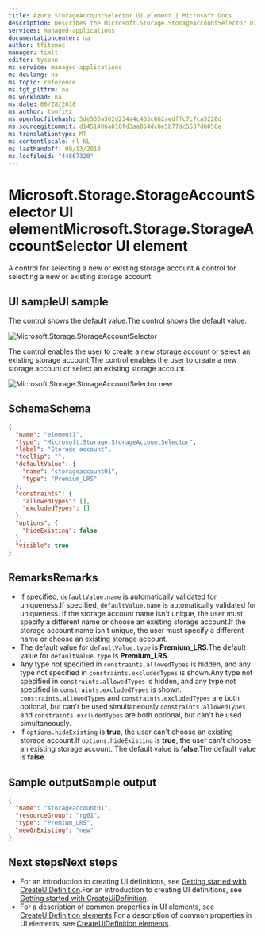 ```yaml
---
title: Azure StorageAccountSelector UI element | Microsoft Docs
description: Describes the Microsoft.Storage.StorageAccountSelector UI element for Azure portal.
services: managed-applications
documentationcenter: na
author: tfitzmac
manager: timlt
editor: tysonn
ms.service: managed-applications
ms.devlang: na
ms.topic: reference
ms.tgt_pltfrm: na
ms.workload: na
ms.date: 06/28/2018
ms.author: tomfitz
ms.openlocfilehash: 5de536a562d234a4c463c862aedffc7c7ca5228d
ms.sourcegitcommit: d1451406a010fd3aa854dc8e5b77dc5537d8050e
ms.translationtype: MT
ms.contentlocale: nl-NL
ms.lasthandoff: 09/13/2018
ms.locfileid: "44867320"
---
```

# <a name="microsoftstoragestorageaccountselector-ui-element"></a><span data-ttu-id="6540c-103">Microsoft.Storage.StorageAccountSelector UI element</span><span class="sxs-lookup"><span data-stu-id="6540c-103">Microsoft.Storage.StorageAccountSelector UI element</span></span>
<span data-ttu-id="6540c-104">A control for selecting a new or existing storage account.</span><span class="sxs-lookup"><span data-stu-id="6540c-104">A control for selecting a new or existing storage account.</span></span>

## <a name="ui-sample"></a><span data-ttu-id="6540c-105">UI sample</span><span class="sxs-lookup"><span data-stu-id="6540c-105">UI sample</span></span>

<span data-ttu-id="6540c-106">The control shows the default value.</span><span class="sxs-lookup"><span data-stu-id="6540c-106">The control shows the default value.</span></span>

![Microsoft.Storage.StorageAccountSelector](./media/managed-application-elements/microsoft.storage.storageaccountselector.png)

<span data-ttu-id="6540c-108">The control enables the user to create a new storage account or select an existing storage account.</span><span class="sxs-lookup"><span data-stu-id="6540c-108">The control enables the user to create a new storage account or select an existing storage account.</span></span>

![Microsoft.Storage.StorageAccountSelector new](./media/managed-application-elements/microsoft.storage.storageaccountselector-new.png)

## <a name="schema"></a><span data-ttu-id="6540c-110">Schema</span><span class="sxs-lookup"><span data-stu-id="6540c-110">Schema</span></span>

```json
{
  "name": "element1",
  "type": "Microsoft.Storage.StorageAccountSelector",
  "label": "Storage account",
  "toolTip": "",
  "defaultValue": {
    "name": "storageaccount01",
    "type": "Premium_LRS"
  },
  "constraints": {
    "allowedTypes": [],
    "excludedTypes": []
  },
  "options": {
    "hideExisting": false
  },
  "visible": true
}
```

## <a name="remarks"></a><span data-ttu-id="6540c-111">Remarks</span><span class="sxs-lookup"><span data-stu-id="6540c-111">Remarks</span></span>
- <span data-ttu-id="6540c-112">If specified, `defaultValue.name` is automatically validated for uniqueness.</span><span class="sxs-lookup"><span data-stu-id="6540c-112">If specified, `defaultValue.name` is automatically validated for uniqueness.</span></span> <span data-ttu-id="6540c-113">If the storage account name isn't unique, the user must specify a different name or choose an existing storage account.</span><span class="sxs-lookup"><span data-stu-id="6540c-113">If the storage account name isn't unique, the user must specify a different name or choose an existing storage account.</span></span>
- <span data-ttu-id="6540c-114">The default value for `defaultValue.type` is **Premium_LRS**.</span><span class="sxs-lookup"><span data-stu-id="6540c-114">The default value for `defaultValue.type` is **Premium_LRS**.</span></span>
- <span data-ttu-id="6540c-115">Any type not specified in `constraints.allowedTypes` is hidden, and any type not specified in `constraints.excludedTypes` is shown.</span><span class="sxs-lookup"><span data-stu-id="6540c-115">Any type not specified in `constraints.allowedTypes` is hidden, and any type not specified in `constraints.excludedTypes` is shown.</span></span> <span data-ttu-id="6540c-116">`constraints.allowedTypes` and `constraints.excludedTypes` are both optional, but can't be used simultaneously.</span><span class="sxs-lookup"><span data-stu-id="6540c-116">`constraints.allowedTypes` and `constraints.excludedTypes` are both optional, but can't be used simultaneously.</span></span>
- <span data-ttu-id="6540c-117">If `options.hideExisting` is **true**, the user can't choose an existing storage account.</span><span class="sxs-lookup"><span data-stu-id="6540c-117">If `options.hideExisting` is **true**, the user can't choose an existing storage account.</span></span> <span data-ttu-id="6540c-118">The default value is **false**.</span><span class="sxs-lookup"><span data-stu-id="6540c-118">The default value is **false**.</span></span>

## <a name="sample-output"></a><span data-ttu-id="6540c-119">Sample output</span><span class="sxs-lookup"><span data-stu-id="6540c-119">Sample output</span></span>

```json
{
  "name": "storageaccount01",
  "resourceGroup": "rg01",
  "type": "Premium_LRS",
  "newOrExisting": "new"
}
```

## <a name="next-steps"></a><span data-ttu-id="6540c-120">Next steps</span><span class="sxs-lookup"><span data-stu-id="6540c-120">Next steps</span></span>
* <span data-ttu-id="6540c-121">For an introduction to creating UI definitions, see [Getting started with CreateUiDefinition](create-uidefinition-overview.md).</span><span class="sxs-lookup"><span data-stu-id="6540c-121">For an introduction to creating UI definitions, see [Getting started with CreateUiDefinition](create-uidefinition-overview.md).</span></span>
* <span data-ttu-id="6540c-122">For a description of common properties in UI elements, see [CreateUiDefinition elements](create-uidefinition-elements.md).</span><span class="sxs-lookup"><span data-stu-id="6540c-122">For a description of common properties in UI elements, see [CreateUiDefinition elements](create-uidefinition-elements.md).</span></span>
